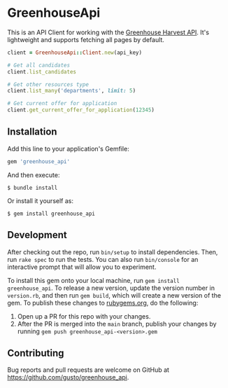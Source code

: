 # GreenhouseApi

This is an API Client for working with the [Greenhouse Harvest API](https://developers.greenhouse.io/harvest.html). It's lightweight and supports fetching all pages by default.

```ruby
client = GreenhouseApi::Client.new(api_key)

# Get all candidates
client.list_candidates

# Get other resources type
client.list_many('departments', limit: 5)

# Get current offer for application
client.get_current_offer_for_application(12345)

```

## Installation

Add this line to your application's Gemfile:

```ruby
gem 'greenhouse_api'
```

And then execute:

    $ bundle install

Or install it yourself as:

    $ gem install greenhouse_api

## Development

After checking out the repo, run `bin/setup` to install dependencies. Then, run `rake spec` to run the tests. You can also run `bin/console` for an interactive prompt that will allow you to experiment.

To install this gem onto your local machine, run `gem install greenhouse_api`. To release a new version, update the version number in `version.rb`, and then run `gem build`, which will create a new version of the gem. To publish these changes to [rubygems.org](https://rubygems.org), do the following:
1. Open up a PR for this repo with your changes.
2. After the PR is merged into the `main` branch, publish your changes by running `gem push greenhouse_api-<version>.gem`

## Contributing

Bug reports and pull requests are welcome on GitHub at https://github.com/gusto/greenhouse_api.

